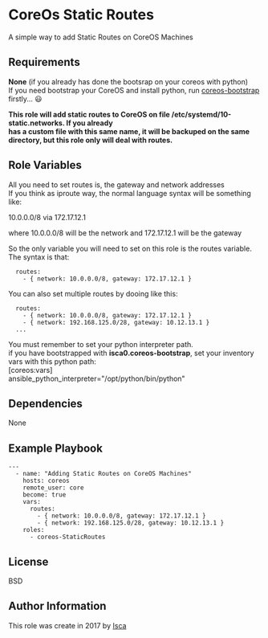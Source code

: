 CoreOs Static Routes
=========

A simple way to add Static Routes on CoreOS Machines

Requirements
------------

**None** (if you already has done the bootsrap on your coreos with python)  
If you need bootstrap your CoreOS and install python, run [coreos-bootstrap](https://galaxy.ansible.com/isca0/coreos-bootstrap/)
firstly... :smiley:

__This role will add static routes to CoreOS on file /etc/systemd/10-static.networks. If you already  
has a custom file with this same name, it will be backuped on the same directory, but this role only will deal with
routes.__


Role Variables
--------------

All you need to set routes is, the gateway and network addresses  
If you think as iproute way, the normal language syntax will be something like:  
 
10.0.0.0/8 via 172.17.12.1  
  
where 10.0.0.0/8 will be the network and 172.17.12.1 will be the gateway  
  
So the only variable you will need to set on this role is the routes variable.  
The syntax is that:  

```
  routes:
    - { network: 10.0.0.0/8, gateway: 172.17.12.1 }
```

You can also set multiple routes by dooing like this:
 
```
  routes:
    - { network: 10.0.0.0/8, gateway: 172.17.12.1 }
    - { network: 192.168.125.0/28, gateway: 10.12.13.1 }
  ...
```

You must remember to set your python interpreter path.  
if you have bootstrapped with **isca0.coreos-bootstrap**, set your inventory vars with this python path:  
[coreos:vars]  
ansible_python_interpreter="/opt/python/bin/python"  


Dependencies
------------

None

Example Playbook
----------------


```
---
  - name: "Adding Static Routes on CoreOS Machines"
    hosts: coreos
    remote_user: core
    become: true
    vars:
      routes:
        - { network: 10.0.0.0/8, gateway: 172.17.12.1 }
        - { network: 192.168.125.0/28, gateway: 10.12.13.1 }
    roles:
      - coreos-StaticRoutes
```

License
-------

BSD

Author Information
------------------

This role was create in 2017 by [Isca](https://isca.space)

